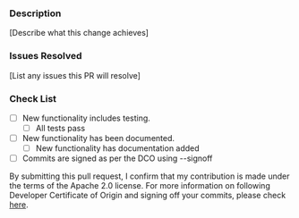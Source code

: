### Description
[Describe what this change achieves]
 
### Issues Resolved
[List any issues this PR will resolve]
 
### Check List
- [ ] New functionality includes testing.
  - [ ] All tests pass
- [ ] New functionality has been documented.
  - [ ] New functionality has documentation added
- [ ] Commits are signed as per the DCO using --signoff 

By submitting this pull request, I confirm that my contribution is made under the terms of the Apache 2.0 license.
For more information on following Developer Certificate of Origin and signing off your commits, please check [here](https://github.com/opensearch-project/OpenSearch/blob/main/CONTRIBUTING.md#developer-certificate-of-origin).
